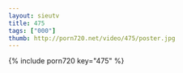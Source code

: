 ```yaml
--- 
layout: sieutv
title: 475
tags: ["000"]
thumb: http://porn720.net/video/475/poster.jpg
---
```

{% include porn720 key="475" %} 
